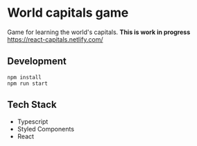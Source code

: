 # World capitals game
Game for learning the world's capitals. **This is work in progress**
https://react-capitals.netlify.com/

## Development
```
npm install
npm run start
```

## Tech Stack
- Typescript
- Styled Components
- React